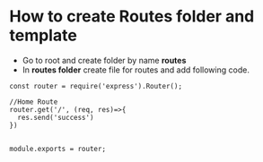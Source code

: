 # How to create Routes folder and template

* Go to root and create folder by name **routes**
* In **routes folder** create file for routes and add following code.
```
const router = require('express').Router();

//Home Route
router.get('/', (req, res)=>{
  res.send('success')
})


module.exports = router;
```
